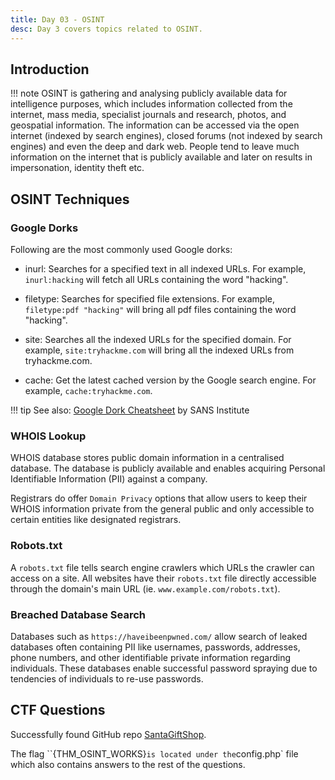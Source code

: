 ```yaml
---
title: Day 03 - OSINT
desc: Day 3 covers topics related to OSINT.
---
```

## Introduction

!!! note
    OSINT is gathering and analysing publicly available data for intelligence purposes, which includes information collected from the internet, mass media, specialist journals and research, photos, and geospatial information. The information can be accessed via the open internet (indexed by search engines), closed forums (not indexed by search engines) and even the deep and dark web. People tend to leave much information on the internet that is publicly available and later on results in impersonation, identity theft etc.

## OSINT Techniques

### Google Dorks
Following are the most commonly used Google dorks:

- inurl: Searches for a specified text in all indexed URLs. For example, `inurl:hacking` will fetch all URLs containing the word "hacking".

- filetype: Searches for specified file extensions. For example, `filetype:pdf "hacking"` will bring all pdf files containing the word "hacking". 

- site: Searches all the indexed URLs for the specified domain. For example, `site:tryhackme.com` will bring all the indexed URLs from  tryhackme.com.

- cache: Get the latest cached version by the Google search engine. For example, `cache:tryhackme.com`.

!!! tip
    See also: [Google Dork Cheatsheet](https://sansorg.egnyte.com/dl/f4TCYNMgN6) by SANS Institute

### WHOIS Lookup
WHOIS database stores public domain information in a centralised database. The database is publicly available and enables acquiring Personal Identifiable Information (PII) against a company.

Registrars do offer `Domain Privacy` options that allow users to keep their WHOIS information private from the general public and only accessible to certain entities like designated registrars. 

### Robots.txt
A `robots.txt` file tells search engine crawlers which URLs the crawler can access on a site. All websites have their `robots.txt` file directly accessible through the domain's main URL (ie. `www.example.com/robots.txt`).

### Breached Database Search
Databases such as `https://haveibeenpwned.com/` allow search of leaked databases often containing PII like usernames, passwords, addresses, phone numbers, and other identifiable private information regarding individuals. These databases enable successful password spraying due to tendencies of individuals to re-use passwords.

## CTF Questions

Successfully found GitHub repo [SantaGiftShop](https://github.com/muhammadthm/SantaGiftShop).

The flag ``{THM_OSINT_WORKS}` is located under the `config.php` file which also contains answers to the rest of the questions.